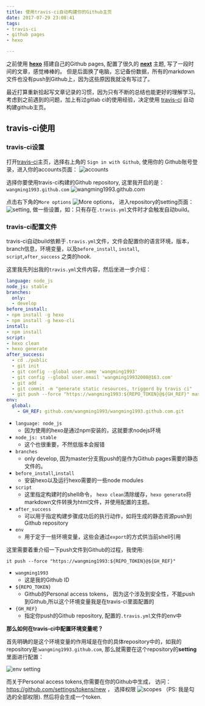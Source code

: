 ```yaml
---
title: 使用travis-ci自动构建你的Github主页
date: 2017-07-29 23:08:41
tags:
- travis-ci
- github pages
- hexo

---
```


之前使用 [**hexo**](https://hexo.io/) 搭建自己的Github pages, 配置了很久的 [**next**](http://theme-next.iissnan.com/) 主题, 写了一段时间的文章，感觉棒棒的。 但是后面换了电脑，忘记备份数据，所有的markdown文件也没有push到Github上，因为这些原因我就没有写过了。

最近打算重新拾起写文章记录的习惯，因为只有不断的总结也能更好的理解学习。考虑到之前遇到的问题，加上有过gitlab ci的使用经验，决定使用 [travis-ci](https://travis-ci.org) 自动构建github主页。

## travis-ci使用

### travis-ci设置

打开[travis-ci](https://travis-ci.org/)主页，选择右上角的 `Sign in with Github`, 使用你的 Github账号登录，进入你的accounts页面：
![accounts](http://otuvs4s36.bkt.clouddn.com/travis-ci-setting.png)

选择你要使用travis-ci构建的Github repository, 这里我开启的是： `wangming1993.github.com` 
![wangming1993.github.com](http://otuvs4s36.bkt.clouddn.com/wangming1993-github-com.png)

点击右下角的`More options` ![More options](http://otuvs4s36.bkt.clouddn.com/more-options.png)， 进入repository的setting页面： ![setting](http://otuvs4s36.bkt.clouddn.com/setting.png), 做一些设置，如：只有存在`.travis.yml`文件时才会触发自动build。

### travis-ci配置文件

travis-ci自动build依赖于`.travis.yml`文件，文件会配置你的语言环境，版本，branch信息，环境变量，以及`before_install`, `install`, `script`,`after_success` 之类的hook.

这里我先列出我的`travis.yml`文件内容，然后坐进一步介绍：

```yml
language: node_js
node_js: stable
branches:
  only:
  - develop
before_install:
- npm install -g hexo
- npm install -g hexo-cli
install:
- npm install
script:
- hexo clean
- hexo generate
after_success:
  - cd ./public
  - git init
  - git config --global user.name 'wangming1993'
  - git config --global user.email 'wangming19932008@163.com'
  - git add .
  - git commit -m "generate static resources, triggerd by travis ci"
  - git push --force "https://wangming1993:${REPO_TOKEN}@${GH_REF}" master:master
env:
  global:
    - GH_REF: github.com/wangming1993/wangming1993.github.com.git
```

- `language: node_js`
    - 因为使用的hexo是通过npm安装的，这就要求nodejs环境
- `node_js: stable`
    - 这个也很重要，不然低版本会报错
- `branches`
    - only develop, 因为master分支我push的是作为Github pages需要的静态文件的。
- `before_install`,`install`
    - 安装hexo以及运行hexo需要的一些node modules
- `script`
    - 这里指定构建时的shell命令， `hexo clean`清除缓存，`hexo generate`将markdown文件转换为html文件，并使用配置的主题。
- `after_success`
    - 可以用于指定构建步骤成功后的执行动作，如将生成的静态资源push到Github repository
- `env`
    - 用于定于一些环境变量，这些会通过`export`的方式供当前shell引用

这里需要着重介绍一下push文件到Github的过程，我使用:
```shell
it push --force "https://wangming1993:${REPO_TOKEN}@${GH_REF}"
```

- `wangming1993`
    - 这是我的Github ID
- `${REPO_TOKEN}` 
    - Github的Personal access tokens， 因为这个涉及到安全性，不能push到Github,所以这个环境变量我是在travis-ci里面配置的
- `{GH_REF}`
    - 指定你push的Github repository, 配置的`.travis.yml`文件的env中



**那么如何在travis-ci中配置环境变量呢？**

首先明确的是这个环境变量的作用域是在你的具体repository中的，如我的repository是:`wangming1993.github.com`, 那么就需要在这个repository的**setting**里面进行配置：

![env setting](http://otuvs4s36.bkt.clouddn.com/env-setting.png)

而关于Personal access tokens,你需要在你的Github中生成， 访问： https://github.com/settings/tokens/new ， 选择权限 ![scopes](http://otuvs4s36.bkt.clouddn.com/select-scopes.png) （PS: 我是勾选的全部权限). 然后将会生成一个token.
